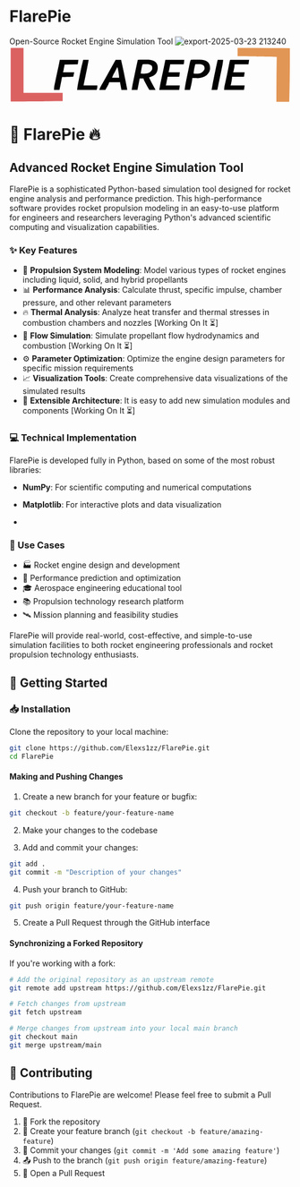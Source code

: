 # FlarePie
Open-Source  Rocket Engine Simulation Tool
![export-2025-03-23 213240](https://github.com/user-attachments/assets/7951d04f-9a31-46a8-91e3-0e877db4ce8c)
<svg id="svg" version="1.1" xmlns="http://www.w3.org/2000/svg" style="display: block;" viewBox="0 0 879 177"><path d="M0 0 C290.07 0 580.14 0 879 0 C879 58.41 879 116.82 879 177 C588.93 177 298.86 177 0 177 C0 118.59 0 60.18 0 0 Z " transform="translate(0,0)" style="fill: #FEFDFD;"/><path d="M0 0 C32.76511567 -0.08552689 65.52616101 0.15869829 98.28970945 0.44538212 C105.36902696 0.50725466 112.44836153 0.56706281 119.52769768 0.62675762 C134.01848407 0.74899091 148.50924912 0.87362728 163 1 C163.04645758 32.02383749 163.08846729 63.04214994 162.5625 94.0625 C162.52852754 96.19540418 162.49522712 98.32831826 162.46193409 100.46123314 C162.10906225 122.97789536 161.60607613 145.48860092 161 168 C147.8 168 134.6 168 121 168 C120.83684619 121.3198823 121.36599971 74.67827148 122 28 C61.61 27.01 61.61 27.01 0 26 C0 17.42 0 8.84 0 0 Z " transform="translate(711,6)" style="fill: #E29655;"/><path d="M0 0 C13.2 0 26.4 0 40 0 C40 46.2 40 92.4 40 140 C80.26 140 120.52 140 162 140 C162 148.58 162 157.16 162 166 C147.52229555 166.13255453 133.0445776 166.26332353 118.56683064 166.39115143 C111.83873291 166.45060762 105.11064372 166.51080397 98.38256836 166.57275391 C91.84665099 166.63290572 85.31071773 166.69098024 78.77477074 166.74781799 C76.32509939 166.76944685 73.8754337 166.79173155 71.42577553 166.81480408 C47.61568794 167.03816948 23.8132676 167 0 167 C0 111.89 0 56.78 0 0 Z " transform="translate(4,6)" style="fill: #DB6161;"/><path d="M0 0 C5.10455945 -0.04979311 10.2089745 -0.08590409 15.3137207 -0.10986328 C17.04681871 -0.11986161 18.7799001 -0.13346473 20.51293945 -0.15087891 C23.01778284 -0.17540084 25.52240136 -0.18654496 28.02734375 -0.1953125 C28.79022202 -0.20563507 29.55310028 -0.21595764 30.33909607 -0.22659302 C39.25985349 -0.22841387 49.06271694 1.30356002 55.76171875 7.67578125 C61.29764153 13.93552929 62.39490323 18.28725453 62.25390625 26.671875 C61.66963267 34.33035326 58.98664901 41.14849163 53.38671875 46.55859375 C47.89083118 51.12143209 41.80248994 53.07262785 35 55 C40.09553855 65.4608409 45.50639093 75.7159022 51.13769531 85.89892578 C51.63881836 86.80755371 52.13994141 87.71618164 52.65625 88.65234375 C53.10806641 89.46695068 53.55988281 90.28155762 54.02539062 91.12084961 C55 93 55 93 55 94 C48.73 94 42.46 94 36 94 C18 61.26213592 18 61.26213592 18 58 C14.04 58 10.08 58 6 58 C5.66226562 59.76085937 5.32453125 61.52171875 4.9765625 63.3359375 C4.52606176 65.68229552 4.0755398 68.02864947 3.625 70.375 C3.40328125 71.53128906 3.1815625 72.68757813 2.953125 73.87890625 C1.66363479 80.59184057 0.35029047 87.2990258 -1 94 C-6.94 94 -12.88 94 -19 94 C-17.44313924 82.67737633 -15.08762245 71.57152781 -12.71630859 60.39648438 C-11.73188834 55.72870847 -10.7712547 51.05614922 -9.81005859 46.38354492 C-6.62525725 30.90366301 -3.33520114 15.44809401 0 0 Z " transform="translate(400,43)" style="fill: #030303;"/><path d="M0 0 C4.98045424 -0.04974332 9.96076121 -0.08588098 14.94140625 -0.10986328 C16.63283816 -0.11986984 18.32425299 -0.13347931 20.015625 -0.15087891 C22.45837642 -0.17536403 24.90089749 -0.18653672 27.34375 -0.1953125 C28.08991577 -0.20563507 28.83608154 -0.21595764 29.6048584 -0.22659302 C38.21551407 -0.22839925 47.22962564 1.66233659 53.765625 7.60546875 C59.51445123 13.92638691 60.5335565 20.2833138 60.37109375 28.68359375 C59.48910564 36.56578226 55.20982699 42.81844999 49.515625 48.17578125 C41.68726952 53.85255456 32.13217121 57.15157638 22.48046875 57.09765625 C21.45888672 57.09443359 20.43730469 57.09121094 19.38476562 57.08789062 C18.32966797 57.07951172 17.27457031 57.07113281 16.1875 57.0625 C15.11306641 57.05798828 14.03863281 57.05347656 12.93164062 57.04882812 C10.28770317 57.03707729 7.64388048 57.02064787 5 57 C4.96334229 57.55800293 4.92668457 58.11600586 4.88891602 58.69091797 C4.26650209 66.33683832 2.65979865 73.66037382 0.9375 81.125 C0.65583984 82.36765625 0.37417969 83.6103125 0.08398438 84.890625 C-0.60533433 87.92830067 -1.30192286 90.96432511 -2 94 C-7.61 94 -13.22 94 -19 94 C-18.31718017 86.88234547 -17.12930447 79.95102868 -15.75 72.9375 C-15.52820068 71.79772705 -15.30640137 70.6579541 -15.07788086 69.48364258 C-13.23766023 60.08363181 -11.30544982 50.7040409 -9.328125 41.33203125 C-8.3402758 36.64575269 -7.37616209 31.95492513 -6.421875 27.26171875 C-6.1517056 25.93788766 -5.88144222 24.61407574 -5.61108398 23.2902832 C-5.08956682 20.73339823 -4.5707295 18.17596478 -4.05493164 15.61791992 C-3.81637451 14.45236572 -3.57781738 13.28681152 -3.33203125 12.0859375 C-3.12296143 11.0551709 -2.9138916 10.0244043 -2.69848633 8.96240234 C-1.9760305 5.89834115 -1.03937871 2.97004887 0 0 Z " transform="translate(565,43)" style="fill: #030303;"/><path d="M0 0 C5.61 0 11.22 0 17 0 C22.06984131 21.9644701 26.66376006 44.00366694 31 66.125 C31.24891998 67.39206787 31.49783997 68.65913574 31.75430298 69.96459961 C32.46402402 73.58262671 33.17039184 77.20128652 33.875 80.8203125 C34.09024826 81.9208194 34.30549652 83.02132629 34.52726746 84.15518188 C34.81927788 85.66415543 34.81927788 85.66415543 35.1171875 87.20361328 C35.28847168 88.08542267 35.45975586 88.96723206 35.63623047 89.87576294 C36 92 36 92 36 94 C30.06 94 24.12 94 18 94 C17.33120692 90.37538035 16.66487017 86.75033937 16 83.125 C15.80921875 82.09246094 15.6184375 81.05992188 15.421875 79.99609375 C15.24140625 79.00996094 15.0609375 78.02382812 14.875 77.0078125 C14.70742188 76.09660645 14.53984375 75.18540039 14.3671875 74.24658203 C14 72 14 72 14 70 C2.78 70 -8.44 70 -20 70 C-20.66 71.98 -21.32 73.96 -22 76 C-22.75073187 77.52995633 -23.54423884 79.03980718 -24.3828125 80.5234375 C-25.04990234 81.71259766 -25.04990234 81.71259766 -25.73046875 82.92578125 C-26.19066406 83.73402344 -26.65085937 84.54226562 -27.125 85.375 C-27.59292969 86.20644531 -28.06085938 87.03789062 -28.54296875 87.89453125 C-29.69067969 89.93230373 -30.84470816 91.96651584 -32 94 C-38.27 94 -44.54 94 -51 94 C-49.57306996 89.71920989 -48.39461681 86.62537223 -46.234375 82.82421875 C-45.68144775 81.84469238 -45.12852051 80.86516602 -44.55883789 79.85595703 C-43.66346313 78.2875708 -43.66346313 78.2875708 -42.75 76.6875 C-41.47253705 74.42845282 -40.19519664 72.16933634 -38.91796875 69.91015625 C-38.25843188 68.74748421 -37.59876403 67.58488648 -36.93896484 66.42236328 C-33.96150062 61.16700021 -31.01163135 55.89629859 -28.0625 50.625 C-27.21026855 49.10338257 -27.21026855 49.10338257 -26.34082031 47.55102539 C-21.87999439 39.58339051 -17.43601223 31.60646718 -13 23.625 C-12.38906494 22.52623535 -11.77812988 21.4274707 -11.14868164 20.29541016 C-7.4010635 13.54711828 -3.68841537 6.78083679 0 0 Z " transform="translate(331,43)" style="fill: #020202;"/><path d="M0 0 C19.47 0 38.94 0 59 0 C58.34 4.62 57.68 9.24 57 14 C42.81 14 28.62 14 14 14 C13.67 16.97 13.34 19.94 13 23 C12.5383129 25.48658649 12.04118368 27.96699649 11.5 30.4375 C11.2421875 31.63246094 10.984375 32.82742187 10.71875 34.05859375 C10 37 10 37 9 39 C20.88 39 32.76 39 45 39 C44.47942079 43.68521286 43.92450033 48.37749836 43 53 C30.79 53 18.58 53 6 53 C5.67 56.3 5.34 59.6 5 63 C4.54102419 65.67403297 4.04465287 68.34209399 3.5 71 C3.2421875 72.27875 2.984375 73.5575 2.71875 74.875 C2 78 2 78 1 80 C15.52 80 30.04 80 45 80 C44.47942079 84.68521286 43.92450033 89.37749836 43 94 C22.54 94 2.08 94 -19 94 C-17.87729285 82.77292853 -17.87729285 82.77292853 -16.72265625 77.78125 C-16.4611377 76.62512207 -16.19961914 75.46899414 -15.93017578 74.27783203 C-15.64384277 73.03114746 -15.35750977 71.78446289 -15.0625 70.5 C-11.14915228 53.17617998 -7.71610681 35.75949652 -4.28930664 18.33398438 C-4.07853989 17.26763763 -3.86777313 16.20129089 -3.65061951 15.10263062 C-3.25087879 13.07972055 -2.85360749 11.05632053 -2.4591217 9.03237915 C-2.28134689 8.1336911 -2.10357208 7.23500305 -1.92041016 6.30908203 C-1.76609528 5.52179718 -1.6117804 4.73451233 -1.45278931 3.92337036 C-1 2 -1 2 0 0 Z " transform="translate(688,43)" style="fill: #010101;"/><path d="M0 0 C19.47 0 38.94 0 59 0 C58 11 58 11 57 14 C43.14 14 29.28 14 15 14 C14.34 17.96 13.68 21.92 13 26 C12.01 30.29 11.02 34.58 10 39 C21.55 39 33.1 39 45 39 C44 50 44 50 43 53 C31.12 53 19.24 53 7 53 C5.396365 61.13682848 5.396365 61.13682848 3.79907227 69.27490234 C3.59854248 70.28504395 3.3980127 71.29518555 3.19140625 72.3359375 C2.98717041 73.37282715 2.78293457 74.4097168 2.57250977 75.47802734 C2 78 2 78 1 80 C15.52 80 30.04 80 45 80 C44.47942079 84.68521286 43.92450033 89.37749836 43 94 C22.54 94 2.08 94 -19 94 C-17.17982569 83.07895417 -15.32088857 72.38604469 -12.875 61.625 C-8.28792729 41.14402406 -4.17789465 20.56809674 0 0 Z " transform="translate(486,43)" style="fill: #010101;"/><path d="M0 0 C19.14 0 38.28 0 58 0 C57.34 4.62 56.68 9.24 56 14 C42.47 14.33 28.94 14.66 15 15 C13.72634128 21.77557074 13.72634128 21.77557074 12.45727539 28.55200195 C12.21738892 29.81983521 12.21738892 29.81983521 11.97265625 31.11328125 C11.81031494 31.97735596 11.64797363 32.84143066 11.48071289 33.73168945 C11 36 11 36 10 39 C21.55 39 33.1 39 45 39 C44.01 43.62 43.02 48.24 42 53 C24.675 53.495 24.675 53.495 7 54 C6.236875 58.00125 5.47375 62.0025 4.6875 66.125 C2.90270162 75.44406448 1.0469967 84.73464653 -1 94 C-6.61 94 -12.22 94 -18 94 C-18 88.65316368 -17.62813401 84.21489478 -16.53125 79.0859375 C-16.37528351 78.33009369 -16.21931702 77.57424988 -16.05862427 76.79550171 C-15.54590625 74.32052489 -15.02311261 71.84779878 -14.5 69.375 C-14.13933828 67.64495529 -13.77915651 65.91481047 -13.41943359 64.18457031 C-10.5624888 50.48863896 -7.61502131 36.81132506 -4.61523438 23.14599609 C-4.45457489 22.41120026 -4.29391541 21.67640442 -4.12838745 20.91934204 C-3.6985866 18.95468744 -3.26662392 16.99050612 -2.83447266 15.02636719 C-1.80006583 10.03530886 -0.91180104 5.01490574 0 0 Z " transform="translate(157,43)" style="fill: #030303;"/><path d="M0 0 C5.61 0 11.22 0 17 0 C14.10781892 15.95007097 11.05620011 31.84849446 7.69433594 47.70605469 C6.33951211 54.13336939 5.01600436 60.56720401 3.6875 67 C2.800625 71.29 1.91375 75.58 1 80 C15.19 80 29.38 80 44 80 C44 87 44 87 42 94 C21.87 94 1.74 94 -19 94 C-18.31730339 87.17303387 -17.48023927 80.70153798 -16.109375 74.0234375 C-15.92447006 73.10302673 -15.73956512 72.18261597 -15.54905701 71.23431396 C-14.95425487 68.28019795 -14.35243233 65.32756857 -13.75 62.375 C-13.3373515 60.33713653 -12.92499913 58.29921308 -12.51293945 56.26123047 C-11.52044874 51.35930093 -10.52182678 46.45864454 -9.52130127 41.55834961 C-9.06228602 39.30567627 -8.60594797 37.052498 -8.15185547 34.79882812 C-5.79017293 23.07871762 -3.2376279 11.51156586 0 0 Z " transform="translate(230,43)" style="fill: #030303;"/><path d="M0 0 C5.61 0 11.22 0 17 0 C16.38967459 9.14695481 14.72106049 17.92962059 12.8125 26.875 C12.49702197 28.37625373 12.1821718 29.87763952 11.86791992 31.37915039 C11.22729118 34.4368051 10.5836161 37.49379325 9.9375 40.55029297 C8.79610266 45.95685802 7.6805339 51.36861217 6.56591797 56.78076172 C5.83094233 60.34798956 5.09192675 63.91435581 4.3515625 67.48046875 C3.48624751 71.64854539 2.62695613 75.8177741 1.7734375 79.98828125 C1.41158006 81.74221262 1.04960971 83.4961207 0.6875 85.25 C0.52805908 86.03689209 0.36861816 86.82378418 0.2043457 87.63452148 C-0.88647757 92.88647757 -0.88647757 92.88647757 -2 94 C-4.86267567 94.07325168 -7.700719 94.09238205 -10.5625 94.0625 C-11.36880859 94.05798828 -12.17511719 94.05347656 -13.00585938 94.04882812 C-15.00393756 94.03700518 -17.00197783 94.01906914 -19 94 C-16.16932321 77.67491353 -13.13880304 61.42466676 -9.68115234 45.22070312 C-8.92701413 41.65489977 -8.19042581 38.08575154 -7.45703125 34.515625 C-7.19398193 33.23550537 -6.93093262 31.95538574 -6.65991211 30.63647461 C-6.15337684 28.16871041 -5.64762284 25.70078565 -5.14282227 23.23266602 C-3.54221108 15.45975616 -1.80991464 7.72694326 0 0 Z " transform="translate(649,43)" style="fill: #030303;"/><path d="M0 0 C3.16634636 -0.11760715 6.33212074 -0.18771024 9.5 -0.25 C10.386875 -0.28351562 11.27375 -0.31703125 12.1875 -0.3515625 C18.23460796 -0.44049056 23.03571419 0.34906614 28 4 C30.48672073 7.7300811 30.51720454 10.68175256 30 15 C28.24180094 19.98156401 25.42259225 23.18361657 21 26 C14.77812159 28.83614523 9.78609216 29.39077004 3 29.1875 C2.12988281 29.17396484 1.25976562 29.16042969 0.36328125 29.14648438 C-1.75808627 29.11151678 -3.87912974 29.0577253 -6 29 C-5.38276989 25.29033024 -4.75483655 21.58254849 -4.125 17.875 C-3.95097656 16.82828125 -3.77695312 15.7815625 -3.59765625 14.703125 C-2.73321508 9.64454333 -1.84856914 4.81294128 0 0 Z " transform="translate(415,57)" style="fill: #F9F9F9;"/><path d="M0 0 C2.85475306 -0.08156437 5.70713565 -0.14076372 8.5625 -0.1875 C9.36236328 -0.21263672 10.16222656 -0.23777344 10.98632812 -0.26367188 C17.21891598 -0.33998928 21.78775407 0.55735466 26.875 4.42578125 C29.15628321 7.61799352 29.31519336 11.17441789 29 15 C26.45791572 21.26326296 22.65773972 24.59296133 16.8125 27.6875 C10.00570603 30.18636127 2.13086191 29.21878781 -5 29 C-4.56279178 19.0753735 -2.27718577 9.6277296 0 0 Z " transform="translate(579,57)" style="fill: #F9F9F9;"/><path d="M0 0 C1.82018049 3.20412725 2.50062128 6.08908653 3.0703125 9.71875 C3.24433594 10.81574219 3.41835938 11.91273437 3.59765625 13.04296875 C3.77167969 14.18378906 3.94570313 15.32460937 4.125 16.5 C4.30675781 17.64082031 4.48851562 18.78164062 4.67578125 19.95703125 C5.36554582 24.37048725 6 28.52464512 6 33 C-1.26 33 -8.52 33 -16 33 C-14.69339173 29.0801752 -13.64647258 26.05815189 -11.7578125 22.5390625 C-11.33113281 21.73726562 -10.90445312 20.93546875 -10.46484375 20.109375 C-10.02269531 19.28953125 -9.58054687 18.4696875 -9.125 17.625 C-8.25180379 15.99261539 -7.37939962 14.35980683 -6.5078125 12.7265625 C-6.08790039 11.94055664 -5.66798828 11.15455078 -5.23535156 10.34472656 C-3.43310444 6.92401879 -1.71313029 3.46610082 0 0 Z " transform="translate(336,66)" style="fill: #EFEFEF;"/></svg>


# 🚀 FlarePie 🔥

## Advanced Rocket Engine Simulation Tool

FlarePie is a sophisticated Python-based simulation tool designed for rocket engine analysis and performance prediction. This high-performance software provides rocket propulsion modeling in an easy-to-use platform for engineers and researchers leveraging Python's advanced scientific computing and visualization capabilities.

### ✨ Key Features

- 🧪 **Propulsion System Modeling**: Model various types of rocket engines including liquid, solid, and hybrid propellants
- 📊 **Performance Analysis**: Calculate thrust, specific impulse, chamber pressure, and other relevant parameters  
- 🔥 **Thermal Analysis**: Analyze heat transfer and thermal stresses in combustion chambers and nozzles [Working On It ⏳]
- 💨 **Flow Simulation**: Simulate propellant flow hydrodynamics and combustion  [Working On It ⏳]
- ⚙️ **Parameter Optimization**: Optimize the engine design parameters for specific mission requirements
- 📈 **Visualization Tools**: Create comprehensive data visualizations of the simulated results
- 🧩 **Extensible Architecture**: It is easy to add new simulation modules and components  [Working On It ⏳]

### 💻 Technical Implementation

FlarePie is developed fully in Python, based on some of the most robust libraries:
- **NumPy**: For scientific computing and numerical computations
- **Matplotlib**: For interactive plots and data visualization

- 

### 🎯 Use Cases

- 🏭 Rocket engine design and development
- 🔬 Performance prediction and optimization
- 🎓 Aerospace engineering educational tool
- 📚 Propulsion technology research platform
- 🛰️ Mission planning and feasibility studies

FlarePie will provide real-world, cost-effective, and simple-to-use simulation facilities to both rocket engineering professionals and rocket propulsion technology enthusiasts.
## 🚀 Getting Started

### 📥 Installation

Clone the repository to your local machine:

```bash
git clone https://github.com/Elexs1zz/FlarePie.git
cd FlarePie
```


#### Making and Pushing Changes

1. Create a new branch for your feature or bugfix:
```bash
git checkout -b feature/your-feature-name
```

2. Make your changes to the codebase

3. Add and commit your changes:
```bash
git add .
git commit -m "Description of your changes"
```

4. Push your branch to GitHub:
```bash
git push origin feature/your-feature-name
```

5. Create a Pull Request through the GitHub interface

#### Synchronizing a Forked Repository

If you're working with a fork:

```bash
# Add the original repository as an upstream remote
git remote add upstream https://github.com/Elexs1zz/FlarePie.git

# Fetch changes from upstream
git fetch upstream

# Merge changes from upstream into your local main branch
git checkout main
git merge upstream/main
```


## 👥 Contributing

Contributions to FlarePie are welcome! Please feel free to submit a Pull Request.

1. 🍴 Fork the repository
2. 🌿 Create your feature branch (`git checkout -b feature/amazing-feature`)
3. 💾 Commit your changes (`git commit -m 'Add some amazing feature'`)
4. 📤 Push to the branch (`git push origin feature/amazing-feature`)
5. 🔄 Open a Pull Request

